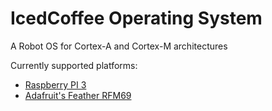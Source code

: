 # IcedCoffee Operating System

A Robot OS for Cortex-A and Cortex-M architectures

Currently supported platforms:
- [Raspberry PI 3](https://github.com/rromanotero/IcedCoffeeOS/tree/main/cortex-a/RPI3)
- [Adafruit's Feather RFM69](https://github.com/rromanotero/IcedCoffeeOS/tree/main/cortex-m/feather_rfm69)
